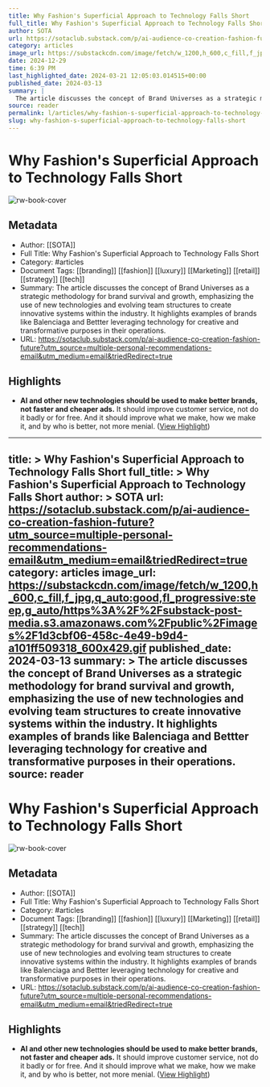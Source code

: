 ```yaml
---
title: Why Fashion's Superficial Approach to Technology Falls Short
full_title: Why Fashion's Superficial Approach to Technology Falls Short
author: SOTA
url: https://sotaclub.substack.com/p/ai-audience-co-creation-fashion-future?utm_source=multiple-personal-recommendations-email&utm_medium=email&triedRedirect=true
category: articles
image_url: https://substackcdn.com/image/fetch/w_1200,h_600,c_fill,f_jpg,q_auto:good,fl_progressive:steep,g_auto/https%3A%2F%2Fsubstack-post-media.s3.amazonaws.com%2Fpublic%2Fimages%2F1d3cbf06-458c-4e49-b9d4-a101ff509318_600x429.gif
date: 2024-12-29
time: 6:39 PM
last_highlighted_date: 2024-03-21 12:05:03.014515+00:00
published_date: 2024-03-13
summary: |
  The article discusses the concept of Brand Universes as a strategic methodology for brand survival and growth, emphasizing the use of new technologies and evolving team structures to create innovative systems within the industry. It highlights examples of brands like Balenciaga and Bettter leveraging technology for creative and transformative purposes in their operations.
source: reader
permalink: l/articles/why-fashion-s-superficial-approach-to-technology-falls-short
slug: why-fashion-s-superficial-approach-to-technology-falls-short
---
```

# Why Fashion's Superficial Approach to Technology Falls Short

![rw-book-cover](https://substackcdn.com/image/fetch/w_1200,h_600,c_fill,f_jpg,q_auto:good,fl_progressive:steep,g_auto/https%3A%2F%2Fsubstack-post-media.s3.amazonaws.com%2Fpublic%2Fimages%2F1d3cbf06-458c-4e49-b9d4-a101ff509318_600x429.gif)

## Metadata
- Author: [[SOTA]]
- Full Title: Why Fashion's Superficial Approach to Technology Falls Short
- Category: #articles
- Document Tags: [[branding]] [[fashion]] [[luxury]] [[Marketing]] [[retail]] [[strategy]] [[tech]] 
- Summary: The article discusses the concept of Brand Universes as a strategic methodology for brand survival and growth, emphasizing the use of new technologies and evolving team structures to create innovative systems within the industry. It highlights examples of brands like Balenciaga and Bettter leveraging technology for creative and transformative purposes in their operations.
- URL: https://sotaclub.substack.com/p/ai-audience-co-creation-fashion-future?utm_source=multiple-personal-recommendations-email&utm_medium=email&triedRedirect=true

## Highlights
- **AI and other new technologies should be used to make better brands, not faster and cheaper ads.** It should improve customer service, not do it badly or for free. And it should improve what we make, how we make it, and by who is better, not more menial. ([View Highlight](https://read.readwise.io/read/01hsgeczs7we511jh1q9as2b1m))


---
title: >
  Why Fashion's Superficial Approach to Technology Falls Short
full_title: >
  Why Fashion's Superficial Approach to Technology Falls Short
author: >
  SOTA
url: https://sotaclub.substack.com/p/ai-audience-co-creation-fashion-future?utm_source=multiple-personal-recommendations-email&utm_medium=email&triedRedirect=true
category: articles
image_url: https://substackcdn.com/image/fetch/w_1200,h_600,c_fill,f_jpg,q_auto:good,fl_progressive:steep,g_auto/https%3A%2F%2Fsubstack-post-media.s3.amazonaws.com%2Fpublic%2Fimages%2F1d3cbf06-458c-4e49-b9d4-a101ff509318_600x429.gif
published_date: 2024-03-13
summary: >
  The article discusses the concept of Brand Universes as a strategic methodology for brand survival and growth, emphasizing the use of new technologies and evolving team structures to create innovative systems within the industry. It highlights examples of brands like Balenciaga and Bettter leveraging technology for creative and transformative purposes in their operations.
source: reader
---
# Why Fashion's Superficial Approach to Technology Falls Short

![rw-book-cover](https://substackcdn.com/image/fetch/w_1200,h_600,c_fill,f_jpg,q_auto:good,fl_progressive:steep,g_auto/https%3A%2F%2Fsubstack-post-media.s3.amazonaws.com%2Fpublic%2Fimages%2F1d3cbf06-458c-4e49-b9d4-a101ff509318_600x429.gif)

## Metadata
- Author: [[SOTA]]
- Full Title: Why Fashion's Superficial Approach to Technology Falls Short
- Category: #articles
- Document Tags: [[branding]] [[fashion]] [[luxury]] [[Marketing]] [[retail]] [[strategy]] [[tech]] 
- Summary: The article discusses the concept of Brand Universes as a strategic methodology for brand survival and growth, emphasizing the use of new technologies and evolving team structures to create innovative systems within the industry. It highlights examples of brands like Balenciaga and Bettter leveraging technology for creative and transformative purposes in their operations.
- URL: https://sotaclub.substack.com/p/ai-audience-co-creation-fashion-future?utm_source=multiple-personal-recommendations-email&utm_medium=email&triedRedirect=true

## Highlights
- **AI and other new technologies should be used to make better brands, not faster and cheaper ads.** It should improve customer service, not do it badly or for free. And it should improve what we make, how we make it, and by who is better, not more menial. ([View Highlight](https://read.readwise.io/read/01hsgeczs7we511jh1q9as2b1m))


